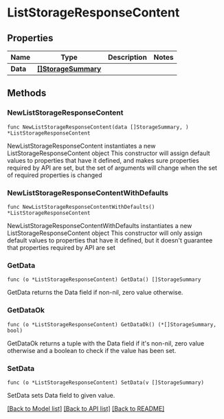 # ListStorageResponseContent

## Properties

Name | Type | Description | Notes
------------ | ------------- | ------------- | -------------
**Data** | [**[]StorageSummary**](StorageSummary.md) |  | 

## Methods

### NewListStorageResponseContent

`func NewListStorageResponseContent(data []StorageSummary, ) *ListStorageResponseContent`

NewListStorageResponseContent instantiates a new ListStorageResponseContent object
This constructor will assign default values to properties that have it defined,
and makes sure properties required by API are set, but the set of arguments
will change when the set of required properties is changed

### NewListStorageResponseContentWithDefaults

`func NewListStorageResponseContentWithDefaults() *ListStorageResponseContent`

NewListStorageResponseContentWithDefaults instantiates a new ListStorageResponseContent object
This constructor will only assign default values to properties that have it defined,
but it doesn't guarantee that properties required by API are set

### GetData

`func (o *ListStorageResponseContent) GetData() []StorageSummary`

GetData returns the Data field if non-nil, zero value otherwise.

### GetDataOk

`func (o *ListStorageResponseContent) GetDataOk() (*[]StorageSummary, bool)`

GetDataOk returns a tuple with the Data field if it's non-nil, zero value otherwise
and a boolean to check if the value has been set.

### SetData

`func (o *ListStorageResponseContent) SetData(v []StorageSummary)`

SetData sets Data field to given value.



[[Back to Model list]](../README.md#documentation-for-models) [[Back to API list]](../README.md#documentation-for-api-endpoints) [[Back to README]](../README.md)


